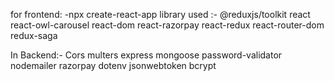 for frontend: -npx create-react-app
library used :- 
  @reduxjs/toolkit
  react
  react-owl-carousel
  react-dom
  react-razorpay
  react-redux
  react-router-dom
  redux-saga
  



In Backend:- 
     Cors
     multers
     express
     mongoose
     password-validator
     nodemailer
     razorpay
     dotenv
     jsonwebtoken
     bcrypt
